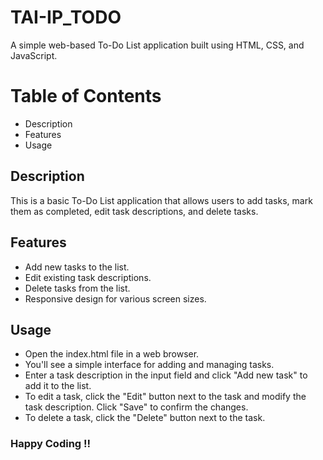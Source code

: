 # TAI-IP_TODO

A simple web-based To-Do List application built using HTML, CSS, and JavaScript.

# Table of Contents
- Description
- Features
- Usage

## Description
This is a basic To-Do List application that allows users to add tasks, mark them as completed, edit task descriptions, and delete tasks.

## Features
- Add new tasks to the list.
- Edit existing task descriptions.
- Delete tasks from the list.
- Responsive design for various screen sizes.

## Usage
- Open the index.html file in a web browser.
- You'll see a simple interface for adding and managing tasks.
- Enter a task description in the input field and click "Add new task" to add it to the list.
- To edit a task, click the "Edit" button next to the task and modify the task description. Click "Save" to confirm the changes.
- To delete a task, click the "Delete" button next to the task.

### Happy Coding !!
